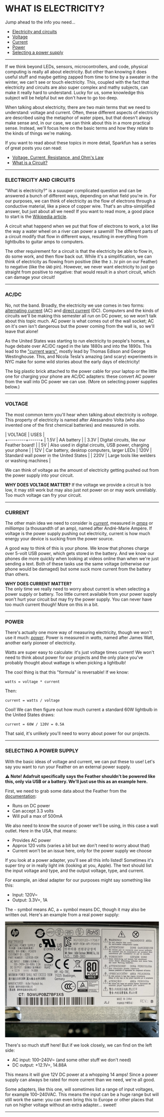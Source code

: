 # WHAT IS ELECTRICITY?  

Jump ahead to the info you need...  
* [Electricity and circuits](#electricity-and-circuits)  
* [Voltage](#voltage)  
* [Current](#current)  
* [Power](#power)  
* [Selecting a power supply](#selecting-a-power-supply)  

***

If we think beyond LEDs, sensors, microcontrollers, and code, physical computing is really all about electricity. But other than knowing it does useful stuff and maybe getting zapped from time to time by a sweater in the winter, we can't see or touch electricity. This, coupled with the fact that electricity and circuits are also super complex and mathy subjects, can make it really hard to understand. Lucky for us, some knowledge this subject will be helpful but we don't have to go too deep.

When talking about electricity, there are two main terms that we need to understand: voltage and current. Often, these different aspects of electricity are described using the metaphor of water pipes, but that doesn't always make sense and, in our case, we can think about this in a more practical sense. Instead, we'll focus here on the basic terms and how they relate to the kinds of things we're making.

If you want to read about these topics in more detail, Sparkfun has a series of great posts you can read:  

* [Voltage, Current, Resistance, and Ohm's Law](https://learn.sparkfun.com/tutorials/voltage-current-resistance-and-ohms-law)  
* [What is a Circuit?](https://learn.sparkfun.com/tutorials/what-is-a-circuit)  

***

### ELECTRICITY AND CIRCUITS
"What is electricity?" is a suuuper complicated question and can be answered a bunch of different ways, depending on what field you're in. For our purposes, we can think of electricity as the flow of electrons through a conductive material, like a piece of copper wire. That's an ultra-simiplified answer, but just about all we need! If you want to read more, a good place to start is the [Wikipedia article](https://en.wikipedia.org/wiki/Electricity).

A circuit what happend when we put that flow of electrons to work, a lot like the way a water wheel on a river can power a sawmill! The different parts of a circuit modify that flow in different ways, resulting in everything from lightbulbs to guitar amps to computers.

The other requirement for a circuit is that the electricity be able to flow in, do some work, and then flow back out. While it's a simplification, we can think of electricity as flowing from positive (like the `3.3V` pin on our Feather) to negative (like the `GND` pin). However, we never want electricity to just go straight from positive to negative: that would result in a short circuit, which can damage your circuit!

***

### AC/DC  
No, not the band. Broadly, the electricity we use comes in two forms: [alternating current](https://en.wikipedia.org/wiki/Alternating_current) (AC) and [direct current](https://en.wikipedia.org/wiki/Direct_current) (DC). Computers and the kinds of circuits we'll be making this semester all run on DC power, so we won't talk about this topic much. AC power is what comes out of the wall socket; AC on it's own isn't dangerous but the power coming from the wall is, so we'll leave that alone!

As the United States was starting to run electricity to people's homes, a huge debate over AC/DC raged in the late 1880s and into the 1890s. This lead to the ["current wars"](https://en.wikipedia.org/wiki/War_of_the_currents), mostly lead by Thomas Edison and George Westinghouse. This, and Nicola Tesla's amazing (and scary) experiments in NYC make for some wild stories about the early days of electricity!

The big plastic brick attached to the power cable for your laptop or the little one for charging your phone are AC/DC adapters: these convert AC power from the wall into DC power we can use. (More on selecting power supplies below.)

***

### VOLTAGE  
The most common term you'll hear when talking about electricity is *voltage*. This property of electricity is named after Alessandro Volta (who also invented one of the first chemical batteries) and measured in *volts*.

| VOLTAGE | USES |  
+---------+------+
| 1.5V    | AA battery |
| 3.3V    | Digital circuits, like our Feather board! |
| 5V      | Also used in digital circuits, USB power, charging your phone |
| 12V     | Car battery, desktop computers, larger LEDs | 120V    | Standard wall power in the United States |
| 220V    | Large tools like welders or washing machines |

We can think of voltage as the amount of electricity getting pushed out from the power supply into your circuit.

**WHY DOES VOLTAGE MATTER?**
If the voltage we provide a circuit is too low, it may still work but may also just not power on or may work unreliably. Too much voltage can fry your circuit.

***

### CURRENT  
The other main idea we need to consider is [*current*](https://en.wikipedia.org/wiki/Electric_current), measured in [*amps*](https://en.wikipedia.org/wiki/Ampere) or *milliamps* (a thousandth of an amp), named after André-Marie Ampère. If voltage is the power supply pushing out electricity, current is how much energy your device is sucking from the power source.

A good way to think of this is your phone. We know that phones charge over 5-volt USB power, which gets stored in the battery. And we know our phones die more quickly when looking at videos online than when we're just sending a text. Both of these tasks use the same voltage (otherwise our phone would be damaged) but some suck more current from the battery than others.

**WHY DOES CURRENT MATTER?**  
The only time we really need to worry about current is when selecting a power supply or battery. Too little current available from your power supply won't hurt your circuit but may fry the power supply. You can never have too much current though! More on this in a bit.

***

### POWER  
There's actually one more way of measuring electricity, though we won't use it much: [*power*](https://en.wikipedia.org/wiki/Watt). Power is measured in *watts*, named after James Watt, another early pioneer of electricity.

Watts are super easy to calculate: it's just voltage times current! We won't need to think about power for our projects and the only place you've probably thought about wattage is when picking a lightbulb!

The cool thing is that this "formula" is reversable! If we know:

    watts = voltage * current

Then:

    current = watts / voltage

Cool! We can then figure out how much current a standard 60W lightbulb in the United States draws:

    current = 60W / 120V = 0.5A

That said, it's unlikely you'll need to worry about power for our projects.

***

### SELECTING A POWER SUPPLY  
With the basic ideas of voltage and current, we can put these to use! Let's say you want to run your Feather on an external power supply.

**⚠️ Note! Adafruit specifically says the Feather shouldn't be powered like this, only via USB or a battery. We'll just use this as an example here.**

First, we need to grab some data about the Feather from the [documentation](https://learn.adafruit.com/adafruit-feather-m4-express-atsamd51/power-management):

* Runs on DC power  
* Can accept 3.3 volts  
* Will pull a max of 500mA  

We also need to know the source of power we'll be using, in this case a wall outlet. Here in the USA, that means:

* Provides AC power  
* Approx 120 volts (varies a bit but we don't need to worry about that)  
* Current won't be an issue here, only for the power supply we choose  

If you look at a power adapter, you'll see all this info listed! Sometimes it's super tiny or in really light ink (looking at you, Apple). The text should list the input voltage and type, and the output voltage, type, and current.

For example, an ideal adapter for our purposes might say something like this:

* Input: 120V~  
* Output: 3.3V=, 1A  

The `~` symbol means AC, a `=` symbol means DC, though it may also be written out. Here's an example from a real power supply:

![](Images/PowerSupplyLabel.jpg)

There's so much stuff here! But if we look closely, we can find on the left side:

* AC input: 100–240V~ (and some other stuff we don't need)  
* DC output: +12.1V=, 14.88A  

This means it will give 12V DC power at a whopping 14 amps! Since a power supply can always be rated for more current than we need, we're all good.

Some adapters, like this one, will sometimes list a range of input voltages, for example 100–240VAC. This means the input can be a huge range but will still work the same: you can even bring this to Europe or other places that run on higher voltage without an extra adapter... sweet!

***

